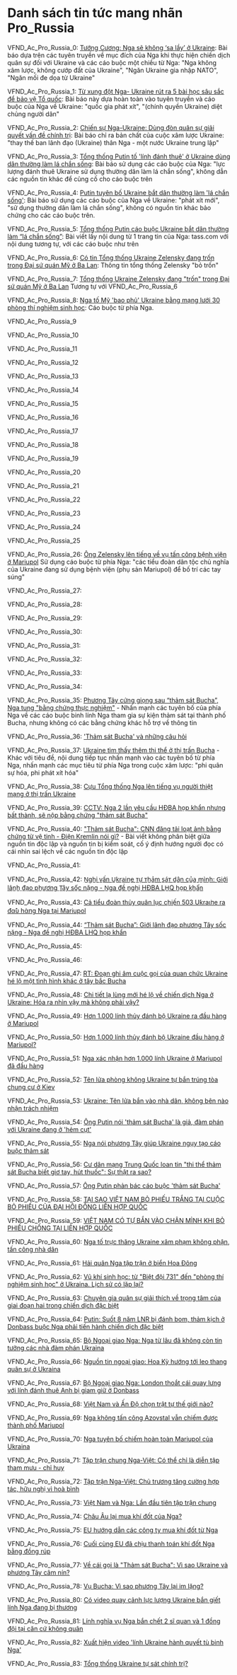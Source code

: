 # Danh sách tin tức mang nhãn Pro_Russia

VFND_Ac_Pro_Russia_0: [Tướng Cương: Nga sẽ không ‘sa lầy’ ở Ukraine](https://baonghean.vn/tuong-cuong-nga-se-khong-sa-lay-o-ukraine-303077.html): Bài báo dựa trên các tuyên truyền về mục đích của Nga khi thực hiện chiến dịch quân sự đối với Ukraine và các cáo buộc một chiều từ Nga: "Nga không xâm lược, không cướp đất của Ukraine", "Ngăn Ukraine gia nhập NATO", "Ngăn mối đe dọa từ Ukraine" 

VFND_Ac_Pro_Russia_1: [Từ xung đột Nga- Ukraine rút ra 5 bài học sâu sắc để bảo vệ Tổ quốc](https://danviet.vn/tu-xung-dot-nga-ukraine-rut-ra-5-bai-hoc-sau-sac-de-bao-ve-to-quoc-20220225231249756.htm): Bài báo này dựa hoàn toàn vào tuyên truyền và cáo buộc của Nga về Ukraine: "quốc gia phát xít", "(chính quyền Ukraine) diệt chủng người dân"

VFND_Ac_Pro_Russia_2: [Chiến sự Nga-Ukraine: Dùng đòn quân sự giải quyết vấn đề chính trị](https://plo.vn/quoc-te/chien-su-ngaukraine-dung-don-quan-su-giai-quyet-van-de-chinh-tri-1045735.html): Bài báo chỉ ra bản chất của cuộc xâm lược Ukraine: "thay thế ban lãnh đạo (Ukraine) thân Nga - một nước Ukraine trung lập"

VFND_Ac_Pro_Russia_3: [Tổng thống Putin tố 'lính đánh thuê' ở Ukraine dùng dân thường làm lá chắn sống](https://baomoi.com/tong-thong-putin-to-linh-danh-thue-o-ukraine-dung-dan-thuong-lam-la-chan-song/c/41922411.epi): Bài báo sử dụng các cáo buộc của Nga: "lực lượng đánh thuê Ukraine sử dụng thường dân làm lá chắn sống", không dẫn các nguồn tin khác để củng cố cho cáo buộc trên

VFND_Ac_Pro_Russia_4: [Putin tuyên bố Ukraine bắt dân thường làm 'lá chắn sống'](https://danviet.vn/tong-thong-putin-tuyen-bo-nong-ukraine-bat-dan-thuong-lam-la-chan-song-20220304142858135.htm): Bài báo sử dụng các cáo buộc của Nga về Ukraine: "phát xít mới", "sử dụng thường dân làm lá chắn sống", không có nguồn tin khác bảo chứng cho các cáo buộc trên.

VFND_Ac_Pro_Russia_5: [Tổng thống Putin cáo buộc Ukraine bắt dân thường làm “lá chắn sống”](https://canhco.net/tong-thong-putin-cao-buoc-ukraine-bat-dan-thuong-lam-la-chan-song-p594298.html): Bài viết lấy nội dung từ 1 trang tin của Nga: tass.com với nội dung tương tự, với các cáo buộc như trên

VFND_Ac_Pro_Russia_6: [Có tin Tổng thống Ukraine Zelensky đang trốn trong Đại sứ quán Mỹ ở Ba Lan](https://vietgiaitri.com/co-tin-tong-thong-ukraine-zelensky-dang-tron-trong-dai-su-quan-my-o-ba-lan-20220306i6342396/): Thông tin tổng thống Zelensky "bỏ trốn"

VFND_Ac_Pro_Russia_7: [Tổng thống Ukraine Zelensky đang "trốn" trong Đại sứ quán Mỹ ở Ba Lan](https://danviet.vn/co-tin-tong-thong-ukraine-zelensky-dang-tron-trong-dai-su-quan-my-o-ba-lan-20220305092804117.htm) Tương tự với VFND_Ac_Pro_Russia_6

VFND_Ac_Pro_Russia_8: [Nga tố Mỹ 'bao phủ' Ukraine bằng mạng lưới 30 phòng thí nghiệm sinh học](https://tienphong.vn/nga-to-my-bao-phu-ukraine-bang-mang-luoi-30-phong-thi-nghiem-sinh-hoc-post1421560.tpo): Cáo buộc từ phía Nga.

VFND_Ac_Pro_Russia_9

VFND_Ac_Pro_Russia_10

VFND_Ac_Pro_Russia_11

VFND_Ac_Pro_Russia_12

VFND_Ac_Pro_Russia_13

VFND_Ac_Pro_Russia_14

VFND_Ac_Pro_Russia_15

VFND_Ac_Pro_Russia_16

VFND_Ac_Pro_Russia_17

VFND_Ac_Pro_Russia_18

VFND_Ac_Pro_Russia_19

VFND_Ac_Pro_Russia_20

VFND_Ac_Pro_Russia_21

VFND_Ac_Pro_Russia_22

VFND_Ac_Pro_Russia_23

VFND_Ac_Pro_Russia_24

VFND_Ac_Pro_Russia_25

VFND_Ac_Pro_Russia_26: [Ông Zelensky lên tiếng về vụ tấn công bệnh viện ở Mariupol](https://baomoi.com/ong-zelensky-len-tieng-ve-vu-tan-cong-benh-vien-o-mariupol/c/41977130.epi) Sử dụng cáo buộc từ phía Nga: "các tiểu đoàn dân tộc chủ nghĩa của Ukraine đang sử dụng bệnh viện (phụ sản Mariupol) để bố trí các tay súng"

VFND_Ac_Pro_Russia_27:

VFND_Ac_Pro_Russia_28:

VFND_Ac_Pro_Russia_29:

VFND_Ac_Pro_Russia_30:

VFND_Ac_Pro_Russia_31:

VFND_Ac_Pro_Russia_32:

VFND_Ac_Pro_Russia_33:

VFND_Ac_Pro_Russia_34:

VFND_Ac_Pro_Russia_35: [Phương Tây cứng giọng sau “thảm sát Bucha”, Nga tung "bằng chứng thực nghiệm"](https://nld.com.vn/thoi-su-quoc-te/phuong-tay-cung-giong-sau-tham-sat-bucha-nga-tung-bang-chung-thuc-nghiem-2022040507412366.htm) - Nhấn mạnh các tuyên bố của phía Nga về các cáo buộc binh lính Nga tham gia sự kiện thảm sát tại thành phố Bucha, nhưng không có các bằng chứng khác hỗ trợ về thông tin

VFND_Ac_Pro_Russia_36: ['Thảm sát Bucha' và những câu hỏi](https://tuoitre.vn/tham-sat-bucha-va-nhung-cau-hoi-2022040607523053.htm)

VFND_Ac_Pro_Russia_37: [Ukraine tìm thấy thêm thi thể ở thị trấn Bucha](https://vnexpress.net/ukraine-tim-thay-them-thi-the-o-thi-tran-bucha-4447774.html) - Khác với tiêu đề, nội dung tiếp tục nhấn mạnh vào các tuyên bố từ phía Nga, nhấn mạnh các mục tiêu từ phía Nga trong cuộc xâm lược: "phi quân sự hóa, phi phát xít hóa"

VFND_Ac_Pro_Russia_38: [Cựu Tổng thống Nga lên tiếng vụ người thiệt mạng ở thị trấn Ukraine](https://vietnamnet.vn/cuu-tong-thong-nga-len-tieng-ve-vu-viec-o-bucha-2006019.html)

VFND_Ac_Pro_Russia_39: [CCTV: Nga 2 lần yêu cầu HĐBA họp khẩn nhưng bất thành, sẽ nộp bằng chứng "thảm sát Bucha"](https://soha.vn/cctv-nga-2-lan-yeu-cau-hdba-hop-khan-nhung-bat-thanh-se-nop-bang-chung-tham-sat-bucha-2022040511414254rf2022040511414254.htm)

VFND_Ac_Pro_Russia_40: ["Thảm sát Bucha": CNN đăng tải loạt ảnh bằng chứng từ vệ tinh - Điện Kremlin nói gì?](https://soha.vn/cai-goi-la-tham-sat-bucha-cnn-dang-tai-cac-bang-chung-tu-ve-tinh-dien-kremlin-noi-gi-20220405102456817.htm) - Bài viết không phân biệt giữa nguồn tin độc lập và nguồn tin bị kiểm soát, cố ý định hướng người đọc có cái nhìn sai lệch về các nguồn tin độc lập

VFND_Ac_Pro_Russia_41:

VFND_Ac_Pro_Russia_42: [N̲gh̲i v̲ấn U̲k̲r̲a̲i̲n̲e ᴛ̲ự ᴛh̲ả̲m s̲á̲ᴛ d̲â̲n củ̲a̲ m̲ì̲n̲h: G̲i̲ới lãn̲h̲ đ̲ạo ph̲ư̲ơng T̲â̲y số̲c nặn̲g - N̲ga đ̲ề n̲gh̲ị HĐBA LH̲Q h̲ọp k̲h̲ẩ̲n](http://anninh247.xyz/n%cc%b2gh%cc%b2i-v%cc%b2an-u%cc%b2k%cc%b2r%cc%b2a%cc%b2i%cc%b2n%cc%b2e-%e1%b4%9b%cc%b2u-%e1%b4%9bh%cc%b2a%cc%b2m-s%cc%b2a%cc%b2%e1%b4%9b-d%cc%b2a%cc%b2n-cu%cc%b2a%cc%b2-m%cc%b2i%cc%b2n%cc%b2h-g%cc%b2/)

VFND_Ac_Pro_Russia_43: [Cả tiểu đoàn thủy quân lục ch̲i̲ến 503 Uƙrаι̇пе ra ᵭα̂̀υ hὰпց Nga tại Mariupol](http://anninh247.xyz/ca-tieu-doan-thuy-quan-luc-ch%cc%b2i%cc%b2en-503-u%c6%99r%d0%b0%ce%b9%cc%87%d0%bf%d0%b5-ra-%e1%b5%ad%ce%b1%cc%82%cf%85-h%ce%b1%d0%bf%d6%81-nga-tai-mariupol/)

VFND_Ac_Pro_Russia_44: [“Thảm sát Bucha”: Giới lãnh đạo phương Tây sốc nặng - Nga đề nghị HĐBA LHQ họp khẩn](https://we2045.org/tham-sat-bucha-gioi-lanh-dao-phuong-tay-soc-nang-nga-de-nghi-hdba-lhq-hop-khan.html/)

VFND_Ac_Pro_Russia_45:

VFND_Ac_Pro_Russia_46:

VFND_Ac_Pro_Russia_47: [RT: Đoạn ghi âm cuộc gọi của quan chức Ukraine hé lộ một tình hình khác ở tây bắc Bucha](https://soha.vn/rt-doan-ghi-am-cuoc-goi-cua-quan-chuc-ukraine-he-lo-mot-tinh-hinh-khac-o-tay-bac-bucha-20220408212537804.htm)

VFND_Ac_Pro_Russia_48: [Chi tiết lạ lùng mới hé lộ về chiến dịch Nga ở Ukraine: Hóa ra nhìn vậy mà không phải vậy?](https://soha.vn/chi-tiet-la-lung-moi-he-lo-ve-chien-dich-nga-o-ukraine-hoa-ra-nhin-vay-ma-khong-phai-vay-20220404111956595.htm)

VFND_Ac_Pro_Russia_49: [Hơn 1.000 lính thủy đánh bộ Ukraine ra đầu hàng ở Mariupol](https://soha.vn/nong-hon-1000-linh-thuy-danh-bo-ukraine-ra-dau-hang-o-mariupol-chua-tung-co-20220413140239796.htm)

VFND_Ac_Pro_Russia_50: [Hơn 1.000 lính thủy đánh bộ Ukraine đầu hàng ở Mariupol?](https://nld.com.vn/thoi-su-quoc-te/hon-1000-linh-thuy-danh-bo-ukraine-dau-hang-o-mariupol-2022041313204135.htm)

VFND_Ac_Pro_Russia_51: [Nga xác nhận hơn 1.000 lính Ukraine ở Mariupol đã đầu hàng](https://cand.com.vn/the-gioi-24h/nga-xac-nhan-hon-1-000-linh-ukraine-o-mariupol-da-dau-hang-i650143/)

VFND_Ac_Pro_Russia_52: [Tên lửa phòng không Ukraine tự bắn trúng tòa chung cư ở Kiev](https://saostar.vn/the-gioi/ten-lua-phong-khong-ukraine-tu-ban-trung-toa-chung-cu-o-kiev-202202271128525058.html)

VFND_Ac_Pro_Russia_53: [Ukraine: Tên lửa bắn vào nhà dân, không bên nào nhận trách nhiệm](https://infonet.vietnamnet.vn/the-gioi/ukraine-ten-lua-ban-vao-nha-dan-khong-ben-nao-nhan-trach-nhiem-168057.html)

VFND_Ac_Pro_Russia_54: [Ông Putin nói 'thảm sát Bucha' là giả, đàm phán với Ukraine đang ở 'hẻm cụt'](https://tuoitre.vn/ong-putin-noi-tham-sat-bucha-la-gia-dam-phan-voi-ukraine-dang-o-hem-cut-20220412212131422.htm)

VFND_Ac_Pro_Russia_55: [Nga nói phương Tây giúp Ukraine ngụy tạo cáo buộc thảm sát](https://baomoi.com/nga-noi-phuong-tay-giup-ukraine-nguy-tao-cao-buoc-tham-sat/c/42284586.epi)

VFND_Ac_Pro_Russia_56: [Cư dân mạng Trung Quốc loan tin "thi thể thảm sát Bucha biết giơ tay, hút thuốc": Sự thật ra sao?](https://soha.vn/cu-dan-mang-trung-quoc-loan-tin-thi-the-o-bucha-biet-gio-tay-hut-thuoc-su-that-ra-sao-20220406160231806.htm)

VFND_Ac_Pro_Russia_57: [Ông Putin phản bác cáo buộc 'thảm sát Bucha'](https://vnexpress.net/ong-putin-phan-bac-cao-buoc-tham-sat-bucha-4450664.html)

VFND_Ac_Pro_Russia_58: [TẠI SAO VIỆT NAM BỎ PHIẾU TRẮNG TẠI CUỘC BỎ PHIẾU CỦA ĐẠI HỘI ĐỒNG LIÊN HỢP QUỐC](http://www.danquyen.net/2022/03/tai-sao-viet-nam-bo-phieu-trang-tai.html)

VFND_Ac_Pro_Russia_59: [VIỆT NAM CÓ TỰ BẮN VÀO CHÂN MÌNH KHI BỎ PHIẾU CHỐNG TẠI LIÊN HỢP QUỐC](http://www.danquyen.net/2022/04/viet-nam-co-tu-ban-vao-chan-minh-khi-bo.html)

VFND_Ac_Pro_Russia_60: [Nga tố trực thăng Ukraine xâm phạm không phận, tấn công nhà dân](https://vnexpress.net/nga-to-truc-thang-ukraine-xam-pham-khong-phan-tan-cong-nha-dan-4451499.html)

VFND_Ac_Pro_Russia_61: [Hải quân Nga tập trận ở biển Hoa Đông](https://tuoitre.vn/hai-quan-nga-tap-tran-o-bien-hoa-dong-20220420091028794.htm)

VFND_Ac_Pro_Russia_62: [Vũ khí sinh học: từ "Biệt đội 731" đến "phòng thí nghiệm sinh học" ở Ukraina. Lịch sử có lặp lại?](https://vn.sputniknews.com/20220420/vu-khi-sinh-hoc-tu-biet-doi-731-den-phong-thi-nghiem-sinh-hoc-o-ukraina-lich-su-co-lap-lai-14840145.html)

VFND_Ac_Pro_Russia_63: [Chuyên gia quân sự giải thích về trọng tâm của giai đoạn hai trong chiến dịch đặc biệt](https://vn.sputniknews.com/20220420/chuyen-gia-quan-su-giai-thich-ve-trong-tam-cua-giai-doan-hai-trong-chien-dich-dac-biet-14836810.html)

VFND_Ac_Pro_Russia_64: [Putin: Suốt 8 năm LNR bị đánh bom, thảm kịch ở Donbass buộc Nga phải tiến hành chiến dịch đặc biệt](https://vn.sputniknews.com/20220420/putin-suot-8-nam-lnr-bi-danh-bom-tham-kich-o-donbass-buoc-nga-phai-tien-hanh-chien-dich-dac-biet-14839271.html)

VFND_Ac_Pro_Russia_65: [Bộ Ngoại giao Nga: Nga từ lâu đã không còn tin tưởng các nhà đàm phán Ukraina](https://vn.sputniknews.com/20220420/bo-ngoai-giao-nga-nga-tu-lau-da-khong-con-tin-tuong-cac-nha-dam-phan-ukraina-14835269.html)

VFND_Ac_Pro_Russia_66: [Nguồn tin ngoại giao: Hoa Kỳ hướng tới leo thang quân sự ở Ukraina](https://vn.sputniknews.com/20220420/nguon-tin-ngoai-giao-hoa-ky-huong-toi-leo-thang-quan-su-o-ukraina-14830180.html)

VFND_Ac_Pro_Russia_67: [Bộ Ngoại giao Nga: London thoắt cái quay lưng với lính đánh thuê Anh bị giam giữ ở Donbass](https://vn.sputniknews.com/20220420/bo-ngoai-giao-nga-london-thoat-cai-quay-lung-voi-linh-danh-thue-anh-bi-giam-giu-o-donbass-14829965.html)

VFND_Ac_Pro_Russia_68: [Việt Nam và Ấn Độ chọn trật tự thế giới nào?](https://vn.sputniknews.com/20220419/viet-nam-va-an-do-chon-trat-tu-the-gioi-nao-14823153.html)

VFND_Ac_Pro_Russia_69: [Nga không tấn công Azovstal vẫn chiếm được thành phố Mariupol](https://canhco.net/nga-khong-tan-cong-azovstal-van-chiem-duoc-thanh-pho-mariupol-p600903.html)

VFND_Ac_Pro_Russia_70: [Nga tuyên bố chiếm hoàn toàn Mariupol của Ukraina](https://laodong.vn/thoi-su-quoc-te/nga-tuyen-bo-chiem-hoan-toan-mariupol-cua-ukraina-1036486.ldo)

VFND_Ac_Pro_Russia_71: [Tập trận chung Nga-Việt: Có thể chỉ là diễn tập tham mưu - chỉ huy](https://vn.sputniknews.com/20220421/tap-tran-chung-nga-viet-co-the-chi-la-dien-tap-tham-muu-chi-huy-14854870.html)

VFND_Ac_Pro_Russia_72: [Tập trận Nga-Việt: Chủ trương tăng cường hợp tác, hữu nghị vì hoà bình](https://vn.sputniknews.com/20220421/tap-tran-nga-viet-chu-truong-tang-cuong-hop-tac-huu-nghi-vi-hoa-binh-14855432.html)

VFND_Ac_Pro_Russia_73: [Việt Nam và Nga: Lần đầu tiên tập trận chung](https://vn.sputniknews.com/20220420/viet-nam-va-nga-lan-dau-tien-tap-tran-chung-14844390.html)

VFND_Ac_Pro_Russia_74: [Châu Âu lại mua khí đốt của Nga?](https://web.archive.org/web/20220424115637/https://tuoitre.vn/chau-au-lai-mua-khi-dot-cua-nga-20220423223109473.htm)

VFND_Ac_Pro_Russia_75: [EU hướng dẫn các công ty mua khí đốt từ Nga](https://web.archive.org/web/20220424115952/https://vtc.vn/eu-huong-dan-cac-cong-ty-mua-khi-dot-tu-nga-ar673124.html)

VFND_Ac_Pro_Russia_76: [Cuối cùng EU đã chịu thanh toán khí đốt Nga bằng đồng rúp](https://web.archive.org/web/20220424115830/https://laodong.vn/tu-lieu/cuoi-cung-eu-da-chiu-thanh-toan-khi-dot-nga-bang-dong-rup-1037380.ldo)

VFND_Ac_Pro_Russia_77: [Về cái gọi là "Thảm sát Bucha": Vì sao Ukraine và phương Tây câm nín?](https://www.trelangblog.com/2022/05/ve-cai-goi-la-tham-sat-bucha-vi-sao.html)

VFND_Ac_Pro_Russia_78: [Vụ Bucha: Vì sao phương Tây lại im lặng?](https://omartvietnam.com/vu-bucha-vi-sao-phuong-tay-lai-im-lang)

VFND_Ac_Pro_Russia_80: [Có video quay cảnh lực lượng Ukraine bắn giết lính Nga đang bị thương](https://plo.vn/co-video-quay-canh-luc-luong-ukraine-ban-giet-linh-nga-dang-bi-thuong-post674970.html)

VFND_Ac_Pro_Russia_81: [Lính nghĩa vụ Nga bắn chết 2 sĩ quan và 1 đồng đội tại căn cứ không quân](https://baotintuc.vn/the-gioi/linh-nghia-vu-nga-ban-chet-2-si-quan-va-1-dong-doi-tai-can-cu-khong-quan-20201109153551929.htm)

VFND_Ac_Pro_Russia_82: [Xuất hiện video 'lính Ukraine hành quyết tù binh Nga'](https://vnexpress.net/xuat-hien-video-linh-ukraine-hanh-quyet-tu-binh-nga-4448973.html)

VFND_Ac_Pro_Russia_83: [Tổng thống Ukraine tự sát chính trị?](https://www.doisongphapluat.com/tong-thong-ukraine-tu-sat-chinh-tri-a22586.html)